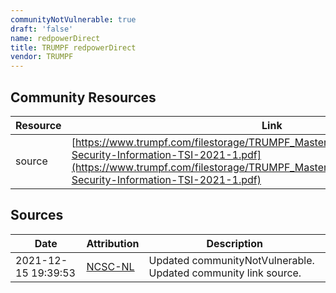 ```yaml
---
communityNotVulnerable: true
draft: 'false'
name: redpowerDirect
title: TRUMPF redpowerDirect
vendor: TRUMPF
---
```



## Community Resources
| Resource | Link |
| --- | --- |
| source | [https://www.trumpf.com/filestorage/TRUMPF_Master/Corporate/Security/TRUMPF-Security-Information-TSI-2021-1.pdf](https://www.trumpf.com/filestorage/TRUMPF_Master/Corporate/Security/TRUMPF-Security-Information-TSI-2021-1.pdf) |


## Sources
| Date | Attribution | Description |
| --- | --- | --- |
| 2021-12-15 19:39:53 | [NCSC-NL](https://github.com/NCSC-NL/log4shell/blob/main/software/README.md) | Updated communityNotVulnerable. Updated community link source.  |
